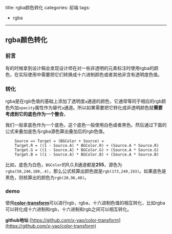 title: rgba颜色转化
categories: 前端
tags:
  - rgba
---

## rgba颜色转化

### 前言

有的时候拿到设计稿会发现设计师在对一些非透明的元素标注时使用rgba的颜色，在实际使用中需要把它们转换成十六进制颜色或者其他非含有透明度色值。

<!-- more -->
### 转化

rgba是在rgb色值的基础上添加了透明度`a`通道的颜色，它通常等同于相应的rgb颜色外加`opacity`属性作为替代`a`通道。所以如果需要把它转化成非透明颜色就**需要考虑到它的底色作为一个整合**。

我们一般拿底色作为一个底色，这个底色一般使用白色或者黑色。然后通过下面的公式来叠加底色与rgba源色算出叠加后的rgb色值。

		Source => Target = (BGColor + Source) =
		Target.R = ((1 - Source.A) * BGColor.R) + (Source.A * Source.R)
		Target.G = ((1 - Source.A) * BGColor.G) + (Source.A * Source.G)
		Target.B = ((1 - Source.A) * BGColor.B) + (Source.A * Source.B)
		
比如，底色为白色，`BGColor`的R,G,B通道都是**255**，源色为`rgba(50,240,100,.4)`，那么公式核算出颜色就是`rgb(173,249,193)`。如果底色是黑色，则核算出的颜色为`rgb(20,96,40)`。

### demo

使用[**color-transform**](https://www.x-yao.com/color-transform.html)可以进行rgb，rgba，十六进制色值的相互转化，比如rgba可以转化成十六进制和rgb，十六进制和rgb之间可以相互转化。

**github地址**:[https://github.com/x-yao/color-transform](https://github.com/x-yao/color-transform)